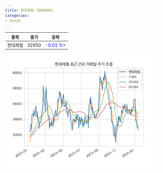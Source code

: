 ```yaml
---
title: 현대제철 (004020)
categories:
- Stock
---
```


|종목|종가|등락|
|----|----|----|
|현대제철|32650|<span style="color: blue">-0.01 %</span>>|

<!-- more -->

![004020](/assets/images/stock/004020.png)